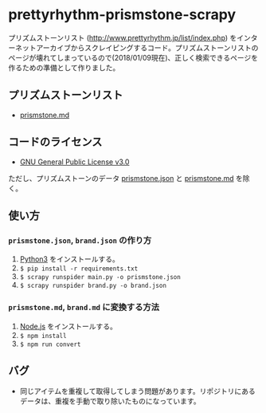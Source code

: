 # prettyrhythm-prismstone-scrapy
プリズムストーンリスト (http://www.prettyrhythm.jp/list/index.php) をインターネットアーカイブからスクレイピングするコード。プリズムストーンリストのページが壊れてしまっているので(2018/01/09現在)、正しく検索できるページを作るための準備として作りました。

## プリズムストーンリスト
- [prismstone.md](prismstone.md)

## コードのライセンス
- [GNU General Public License v3.0](LICENSE)

 ただし、プリズムストーンのデータ [prismstone.json](prismstone.json) と [prismstone.md](prismstone.md) を除く。

## 使い方

### `prismstone.json`, `brand.json` の作り方
1. [Python3](https://www.python.org/) をインストールする。
1. `$ pip install -r requirements.txt`
1. `$ scrapy runspider main.py -o prismstone.json`
1. `$ scrapy runspider brand.py -o brand.json`

### `prismstone.md`, `brand.md` に変換する方法
1. [Node.js](https://nodejs.org/ja/) をインストールする。
1. `$ npm install`
1. `$ npm run convert`

## バグ
- 同じアイテムを重複して取得してしまう問題があります。リポジトリにあるデータは、重複を手動で取り除いたものになっています。